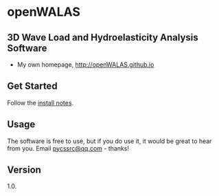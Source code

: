 # openWALAS

## 3D Wave Load and Hydroelasticity Analysis Software

* My own homepage, http://openWALAS.github.io

## Get Started

Follow the [install notes](https://sfreytag.github.io/friday-theme/projects/install.html).

## Usage

The software is free to use, but if you do use it, it would be great to hear from you. Email pycssrc@qq.com - thanks!

## Version

1.0.
